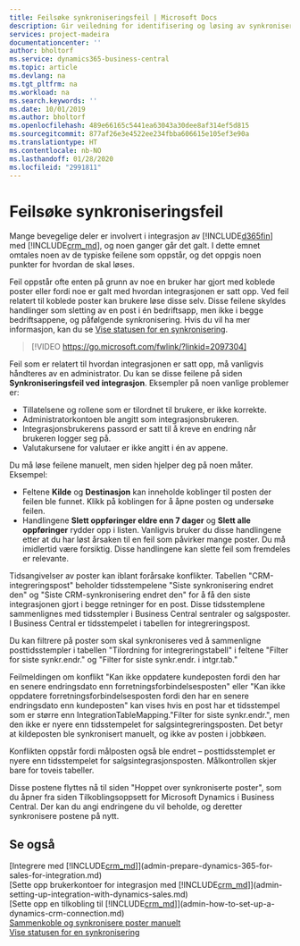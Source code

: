 ```yaml
---
title: Feilsøke synkroniseringsfeil | Microsoft Docs
description: Gir veiledning for identifisering og løsing av synkroniseringsfeil.
services: project-madeira
documentationcenter: ''
author: bholtorf
ms.service: dynamics365-business-central
ms.topic: article
ms.devlang: na
ms.tgt_pltfrm: na
ms.workload: na
ms.search.keywords: ''
ms.date: 10/01/2019
ms.author: bholtorf
ms.openlocfilehash: 489e66165c5441ea63043a30dee8af314ef5d815
ms.sourcegitcommit: 877af26e3e4522ee234fbba606615e105ef3e90a
ms.translationtype: HT
ms.contentlocale: nb-NO
ms.lasthandoff: 01/28/2020
ms.locfileid: "2991811"
---
```

# <a name="troubleshooting-synchronization-errors"></a>Feilsøke synkroniseringsfeil
Mange bevegelige deler er involvert i integrasjon av [!INCLUDE[d365fin](includes/d365fin_md.md)] med [!INCLUDE[crm_md](includes/crm_md.md)], og noen ganger går det galt. I dette emnet omtales noen av de typiske feilene som oppstår, og det oppgis noen punkter for hvordan de skal løses.

Feil oppstår ofte enten på grunn av noe en bruker har gjort med koblede poster eller fordi noe er galt med hvordan integrasjonen er satt opp. Ved feil relatert til koblede poster kan brukere løse disse selv. Disse feilene skyldes handlinger som sletting av en post i én bedriftsapp, men ikke i begge bedriftsappene, og påfølgende synkronisering. Hvis du vil ha mer informasjon, kan du se [Vise statusen for en synkronisering](admin-how-to-view-synchronization-status.md).

> [!VIDEO https://go.microsoft.com/fwlink/?linkid=2097304]

Feil som er relatert til hvordan integrasjonen er satt opp, må vanligvis håndteres av en administrator. Du kan se disse feilene på siden **Synkroniseringsfeil ved integrasjon**. Eksempler på noen vanlige problemer er:  
  
* Tillatelsene og rollene som er tilordnet til brukere, er ikke korrekte.  
* Administratorkontoen ble angitt som integrasjonsbrukeren.  
* Integrasjonsbrukerens passord er satt til å kreve en endring når brukeren logger seg på.  
* Valutakursene for valutaer er ikke angitt i én av appene.  
  
Du må løse feilene manuelt, men siden hjelper deg på noen måter. Eksempel:  

* Feltene **Kilde** og **Destinasjon** kan inneholde koblinger til posten der feilen ble funnet. Klikk på koblingen for å åpne posten og undersøke feilen.  
* Handlingene **Slett oppføringer eldre enn 7 dager** og **Slett alle oppføringer** rydder opp i listen. Vanligvis bruker du disse handlingene etter at du har løst årsaken til en feil som påvirker mange poster. Du må imidlertid være forsiktig. Disse handlingene kan slette feil som fremdeles er relevante.

Tidsangivelser av poster kan iblant forårsake konflikter. Tabellen "CRM-integreringspost" beholder tidsstempelene "Siste synkronisering endret den" og "Siste CRM-synkronisering endret den" for å få den siste integrasjonen gjort i begge retninger for en post. Disse tidsstemplene sammenlignes med tidsstempler i Business Central sentraler og salgsposter. I Business Central er tidsstempelet i tabellen for integreringspost.

Du kan filtrere på poster som skal synkroniseres ved å sammenligne posttidsstempler i tabellen "Tilordning for integreringstabell" i feltene "Filter for siste synkr.endr." og "Filter for siste synkr.endr. i intgr.tab."

Feilmeldingen om konflikt "Kan ikke oppdatere kundeposten fordi den har en senere endringsdato enn forretningsforbindelsesposten" eller "Kan ikke oppdatere forretningsforbindelsesposten fordi den har en senere endringsdato enn kundeposten" kan vises hvis en post har et tidsstempel som er større enn IntegrationTableMapping."Filter for siste synkr.endr.", men den ikke er nyere enn tidsstempelet for salgsintegreringsposten. Det betyr at kildeposten ble synkronisert manuelt, og ikke av posten i jobbkøen. 

Konflikten oppstår fordi målposten også ble endret – posttidsstemplet er nyere enn tidsstempelet for salgsintegrasjonsposten. Målkontrollen skjer bare for toveis tabeller. 

Disse postene flyttes nå til siden "Hoppet over synkroniserte poster", som du åpner fra siden Tilkoblingsoppsett for Microsoft Dynamics i Business Central. Der kan du angi endringene du vil beholde, og deretter synkronisere postene på nytt.

## <a name="see-also"></a>Se også
[Integrere med [!INCLUDE[crm_md](includes/crm_md.md)]](admin-prepare-dynamics-365-for-sales-for-integration.md)  
[Sette opp brukerkontoer for integrasjon med [!INCLUDE[crm_md](includes/crm_md.md)]](admin-setting-up-integration-with-dynamics-sales.md)  
[Sette opp en tilkobling til [!INCLUDE[crm_md](includes/crm_md.md)]](admin-how-to-set-up-a-dynamics-crm-connection.md)  
[Sammenkoble og synkronisere poster manuelt](admin-how-to-couple-and-synchronize-records-manually.md)  
[Vise statusen for en synkronisering](admin-how-to-view-synchronization-status.md)  
